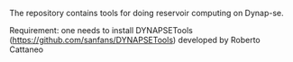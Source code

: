 The repository contains tools for doing reservoir computing on Dynap-se.

Requirement: one needs to install DYNAPSETools (https://github.com/sanfans/DYNAPSETools) developed by Roberto Cattaneo



